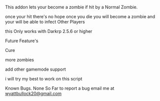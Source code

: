 This addon lets your become a zombie if hit by a Normal Zombie.

 once your hit there's no hope once you die you will become a zombie and your will be able to infect Other Players 

 this Only works with Darkrp 2.5.6 or higher

Future Feature's

 Cure

 more zombies

 add other gamemode support

i will try my best to work on this script

Known Bugs.
None So Far to report a bug email me at wyattbullock20@gmail.com
